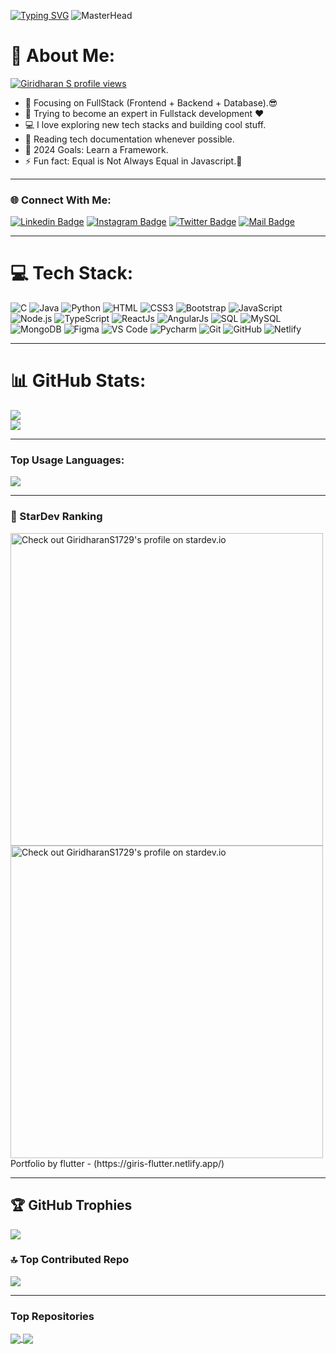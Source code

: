 
[![Typing SVG](https://readme-typing-svg.demolab.com?font=Fira+Code&pause=1000&color=F75311&random=false&width=435&lines=Hello+There+,I'm+Giridharan+S)](https://git.io/typing-svg)
![MasterHead](https://www.wingstechsolutions.com/wp-content/uploads/2022/03/full-stack-development.gif)
<!-- ![](https://komarev.com/ghpvc/?username=GiridharanS1729&color=red) -->
# 💫 About Me:
[![Giridharan S profile views](https://u8views.com/api/v1/github/profiles/117799506/views/day-week-month-total-count.svg)](https://u8views.com/github/GiridharanS1729)

- 🔭 Focusing on FullStack (Frontend + Backend + Database).😎
- 🌱 Trying to become an expert in Fullstack development ❤
- 💻 I love exploring new tech stacks and building cool stuff.
- 📰 Reading tech documentation whenever possible.
- 🥅 2024 Goals: Learn a Framework.
- ⚡ Fun fact: Equal is Not Always Equal in Javascript.🤣

---

### 🌐 Connect With Me:

[![Linkedin Badge](https://img.shields.io/badge/LinkedIn-0077B5?style=for-the-badge&logo=linkedin&logoColor=white)](https://www.linkedin.com/in/giridharans1729/)
[![Instagram Badge](https://img.shields.io/badge/Instagram-E4405F?style=for-the-badge&logo=instagram&logoColor=white)](https://instagram.com/mr_unique.1729)
[![Twitter Badge](https://img.shields.io/badge/Twitter-1DA1F2?style=for-the-badge&logo=twitter&logoColor=white)](https://twitter.com/GiridharanS1729)
[![Mail Badge](https://img.shields.io/badge/Gmail-D14836?style=for-the-badge&logo=gmail&logoColor=white)](mailto:giridharans1729@gmail.com)

---

# 💻 Tech Stack:

![C](https://img.shields.io/badge/C-00C7B7?style=flat-square&logo=c&logoColor=black)
![Java](https://img.shields.io/badge/java-E34F26?style=flat-square&logo=java&logoColor=black)
![Python](https://img.shields.io/badge/Python-F7DF1E?style=flat-square&logo=python&logoColor=white)
![HTML](https://img.shields.io/badge/HTML5-E34F26?style=flat-square&logo=html5&logoColor=white)
![CSS3](https://img.shields.io/badge/CSS3-1572B6?style=flat-square&logo=css3&logoColor=white)
![Bootstrap](https://img.shields.io/badge/Bootstrap-563D7C?style=flat-square&logo=bootstrap&logoColor=white)
![JavaScript](https://img.shields.io/badge/JavaScript-E34F26?style=flat-square&logo=javascript&logoColor=black)
![Node.js](https://img.shields.io/badge/Node.js-43853D?style=flat-square&logo=node.js&logoColor=white)
![TypeScript](https://img.shields.io/badge/TypeScript-00C7B7?style=flat-square&logo=typescript&logoColor=white)
![ReactJs](https://img.shields.io/badge/React.js-0081CB?style=flat-square&logo=react&logoColor=61DAFB)
![AngularJs](https://img.shields.io/badge/Angular.js-0081CB?style=flat-square&logo=react&logoColor=DA61FB)
![SQL](https://img.shields.io/badge/SQL-005C84?style=flat-square&logo=sql&logoColor=white)
![MySQL](https://img.shields.io/badge/MySQL-00C7B7?style=flat-square&logo=mysql&logoColor=white)
![MongoDB](https://img.shields.io/badge/MongoDB-F7F7F7?style=flat-square&logo=mongodb&logoColor=49A248)
![Figma](https://img.shields.io/badge/Figma-f7f7f7?style=flastic&logo=Figma&logoColor=F24E1E)
![VS Code](https://img.shields.io/badge/VisualStudio-2C2B30?style=flastic&logo=VisualStudioCode&logoColor=007ACC)
![Pycharm](https://img.shields.io/badge/Pycharm-005C84?style=flastic&logo=pycharm&logoColor=007ACC)
![Git](https://img.shields.io/badge/Git-2C2B30?style=flastic&logo=git&logoColor=007ACC)
![GitHub](https://img.shields.io/badge/GitHub-2C2B30?style=flastic&logo=github&logoColor=F07ACC)
![Netlify](https://img.shields.io/badge/Netlify-00C7B7?style=flat-square&logo=netlify&logoColor=white)

---

# 📊 GitHub Stats:

![](https://github-readme-stats.vercel.app/api?username=GiridharanS1729&theme=highcontrast&hide_border=false&include_all_commits=true&count_private=false)<br/>
![](https://github-readme-streak-stats.herokuapp.com/?user=GiridharanS1729&theme=highcontrast&hide_border=false)<br/>

---

### Top Usage Languages:
![](https://github-readme-stats.vercel.app/api/top-langs/?username=GiridharanS1729&theme=highcontrast&hide_border=false&include_all_commits=true&count_private=true&layout=compact&langs_count=20)


---

### 🌟 StarDev Ranking

<a href="https://stardev.io/developers/GiridharanS1729">
<img alt="Check out GiridharanS1729's profile on stardev.io" width="500" src="https://stardev.io/developers/GiridharanS1729/badge/languages/locality.svg" />
<img alt="Check out GiridharanS1729's profile on stardev.io" width="500" src="https://stardev.io/developers/GiridharanS1729/badge/languages/country.svg" />
</a>
Portfolio by flutter - (https://giris-flutter.netlify.app/)

---
## 🏆 GitHub Trophies
![](https://github-profile-trophy.vercel.app/?username=GiridharanS1729&theme=radical&no-frame=false&no-bg=true&margin-w=5)

### 🔝 Top Contributed Repo
![](https://github-contributor-stats.vercel.app/api?username=GiridharanS1729&limit=7&theme=radical&combine_all_yearly_contributions=true)

---

### Top Repositories

<a href="https://github.com/GiridharanS1729/Portfolio">
  <img align="center" src="https://github-readme-stats.vercel.app/api/pin/?username=GiridharanS1729&repo=Portfolio&theme=algolia" />
</a>
<a href="https://github.com/GiridharanS1729/Express-Postgres-blog">
  <img align="center" src="https://github-readme-stats.vercel.app/api/pin/?username=GiridharanS1729&repo=Bmi_Calc &theme=algolia" />
</a>
